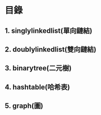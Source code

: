 # 目錄
## 1. singlylinkedlist(單向鏈結)
## 2. doublylinkedlist(雙向鏈結)
## 3. binarytree(二元樹)
## 4. hashtable(哈希表)
## 5. graph(圖)
